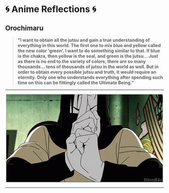 # 🌀 Anime Reflections 🌀

## Orochimaru

> **"I want to obtain all the jutsu and gain a true understanding of everything in this world. The first one to mix blue and yellow called the new color 'green'. I want to do something similar to that. If blue is the chakra, then yellow is the seal, and green is the jutsu... Just as there is no end to the variety of colors, there are so many thousands... tens of thousands of jutsu in the world as well. But in order to obtain every possible jutsu and truth, it would require an eternity. Only one who understands everything after spending such time on this can be fittingly called the Ultimate Being."**

---

<div align="center">
  <img src="./orochimaru.gif" alt="Orochimaru" />
</div>

---

